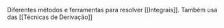 Diferentes métodos e ferramentas para resolver [[Integrais]].
Também usa das [[Técnicas de Derivação]]